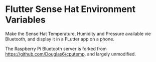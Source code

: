# Flutter Sense Hat Environment Variables

Make the Sense Hat Temperature, Humidity and Pressure available vie Bluetooth, and display it in a FLutter app on a phone.

The Raspberry Pi Bluetooth server is forked from https://github.com/Douglas6/cputemp, and largely unmodified.

